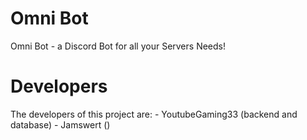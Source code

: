 # Omni Bot
Omni Bot - a Discord Bot for all your Servers Needs!

# Developers
The developers of this project are:
    - YoutubeGaming33 (backend and database)
    - Jamswert ()